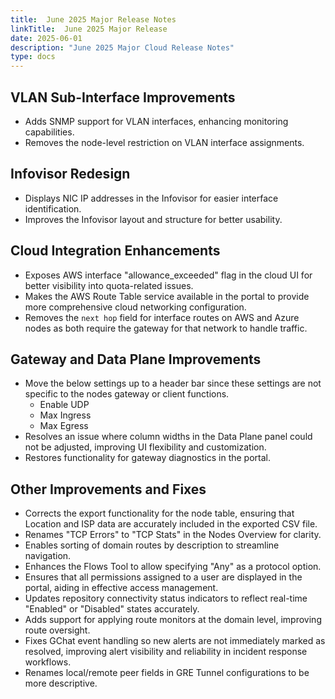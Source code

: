 ```yaml
---
title:  June 2025 Major Release Notes
linkTitle:  June 2025 Major Release
date: 2025-06-01
description: "June 2025 Major Cloud Release Notes"
type: docs
---
```


## VLAN Sub-Interface Improvements
- Adds SNMP support for VLAN interfaces, enhancing monitoring capabilities.
- Removes the node-level restriction on VLAN interface assignments.

## Infovisor Redesign
- Displays NIC IP addresses in the Infovisor for easier interface identification.
- Improves the Infovisor layout and structure for better usability.

## Cloud Integration Enhancements
- Exposes AWS interface "allowance_exceeded" flag in the cloud UI for better visibility into quota-related issues.
- Makes the AWS Route Table service available in the portal to provide more comprehensive cloud networking configuration.
- Removes the `next hop` field for interface routes on AWS and Azure nodes as both require the gateway for that network to handle traffic.

## Gateway and Data Plane Improvements 
- Move the below settings up to a header bar since these settings are not specific to the nodes gateway or client functions.
  - Enable UDP
  - Max Ingress
  - Max Egress
- Resolves an issue where column widths in the Data Plane panel could not be adjusted, improving UI flexibility and customization.
- Restores functionality for gateway diagnostics in the portal.

## Other Improvements and Fixes
- Corrects the export functionality for the node table, ensuring that Location and ISP data are accurately included in the exported CSV file.
- Renames "TCP Errors" to "TCP Stats" in the Nodes Overview for clarity.
- Enables sorting of domain routes by description to streamline navigation.
- Enhances the Flows Tool to allow specifying "Any" as a protocol option.
- Ensures that all permissions assigned to a user are displayed in the portal, aiding in effective access management.
- Updates repository connectivity status indicators to reflect real-time "Enabled" or "Disabled" states accurately.
- Adds support for applying route monitors at the domain level, improving route oversight.
- Fixes GChat event handling so new alerts are not immediately marked as resolved, improving alert visibility and reliability in incident response workflows.
- Renames local/remote peer fields in GRE Tunnel configurations to be more descriptive.
